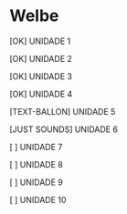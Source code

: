 Welbe
=====

[OK] UNIDADE 1

[OK] UNIDADE 2

[OK] UNIDADE 3

[OK] UNIDADE 4

[TEXT-BALLON] UNIDADE 5

[JUST SOUNDS] UNIDADE 6

[  ] UNIDADE 7

[  ] UNIDADE 8

[  ] UNIDADE 9

[  ] UNIDADE 10
